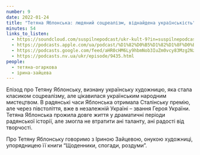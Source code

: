 ```yaml
---
number: 9
date: 2022-01-24
title: "Тетяна Яблонська: людяний соцреалізм, віднайдена українськість"
minutes: 54
links_to_listen:
  - https://soundcloud.com/suspilnepodcast/ukr-kult-9?in=suspilnepodcast/sets/ukrayinskij-kult
  - https://podcasts.apple.com/ua/podcast/%D1%82%D0%B5%D1%82%D1%8F%D0%BD%D0%B0-%D1%8F%D0%B1%D0%BB%D0%BE%D0%BD%D1%81%D1%8C%D0%BA%D0%B0-%D0%BB%D1%8E%D0%B4%D1%8F%D0%BD%D0%B8%D0%B9-%D1%81%D0%BE%D1%86%D1%80%D0%B5%D0%B0%D0%BB%D1%96%D0%B7%D0%BC-%D0%B2%D1%96%D0%B4%D0%BD%D0%B0%D0%B9%D0%B4%D0%B5%D0%BD%D0%B0-%D1%83%D0%BA%D1%80%D0%B0%D1%97%D0%BD%D1%81%D1%8C%D0%BA%D1%96%D1%81%D1%82%D1%8C/id1596300686?i=1000548820817
  - https://podcasts.google.com/feed/aHR0cHM6Ly9hbmNob3IuZm0vcy83Mzg2Nzg3NC9wb2RjYXN0L3Jzcw/episode/ZTlkNGJlYTItNGYyZC00YzY3LTkxZjctZDQzNWNiZDVmMWVj?sa=X&ved=0CAUQkfYCahgKEwjYnKznwav6AhUAAAAAHQAAAAAQygE
  - https://podcasts.nv.ua/ukr/episode/9435.html
people:
  - тетяна-огаркова
  - ірина-зайцева
---
```


Епізод про Тетяну Яблонську, визнану українську художницю, яка стала класиком
соцреалізму, але цікавилася українським народним мистецтвом. В радянські часи
Яблонська отримала Сталінську премію, але через півстоліття, вже в незалежній
Україні – звання Героя України. Тетяна Яблонська прожила довге життя у
драматичні періоди радянської історії, але змогла не втратити ані таланту, ані
радості від творчості.

Про Тетяну Яблонську говоримо з Іриною Зайцевою, онукою художниці, упорядницею
її книги “Щоденники, спогади, роздуми”.

